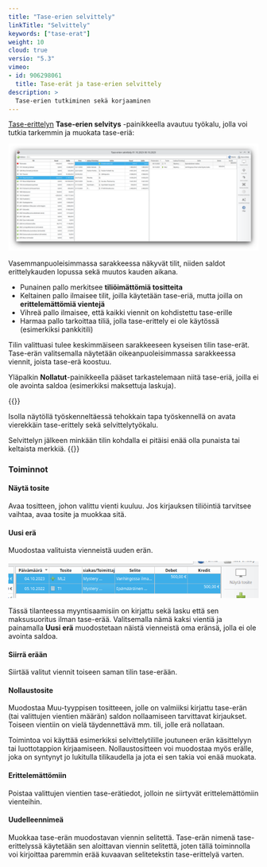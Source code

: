 ```yaml
---
title: "Tase-erien selvittely"
linkTitle: "Selvittely"
keywords: ["tase-erat"]
weight: 10
cloud: true
versio: "5.3"
vimeo:
- id: 906298061
  title: Tase-erät ja tase-erien selvittely  
description: >
  Tase-erien tutkiminen sekä korjaaminen
--- 
```


[Tase-erittelyn](../../taseerittely) **Tase-erien selvitys** -painikkeella avautuu työkalu, jolla voi tutkia tarkemmin ja muokata tase-eriä:

![](/img/fi/raportit/selvittely.png)

Vasemmanpuoleisimmassa sarakkeessa näkyvät tilit, niiden saldot erittelykauden lopussa sekä muutos kauden aikana.

- Punainen pallo merkitsee **tiliöimättömiä tositteita**
- Keltainen pallo ilmaisee tilit, joilla käytetään tase-eriä, mutta joilla on **erittelemättömiä vientejä**
- Vihreä pallo ilmaisee, että kaikki viennit on kohdistettu tase-erille
- Harmaa pallo tarkoittaa tiliä, jolla tase-erittely ei ole käytössä (esimerkiksi pankkitili)

Tilin valittuasi tulee keskimmäiseen sarakkeeseen kyseisen tilin tase-erät. Tase-erän valitsemalla näytetään oikeanpuoleisimmassa sarakkeessa viennit, joista tase-erä koostuu.

Yläpalkin **Nollatut**-painikkeella pääset tarkastelemaan niitä tase-eriä, joilla ei ole avointa saldoa (esimerkiksi maksettuja laskuja). 


{{<alert>}}

Isolla näytöllä työskenneltäessä tehokkain tapa työskennellä on avata vierekkäin tase-erittely sekä selvittelytyökalu.

Selvittelyn jälkeen minkään tilin kohdalla ei pitäisi enää olla punaista tai keltaista merkkiä.
{{</alert>}}


### Toiminnot

#### Näytä tosite

Avaa tositteen, johon valittu vienti kuuluu. Jos kirjauksen tiliöintiä tarvitsee vaihtaa, avaa tosite ja muokkaa sitä.

#### Uusi erä

Muodostaa valituista vienneistä uuden erän.

![](/img/fi/raportit/selvittely_uusiera.png)

Tässä tilanteessa myyntisaamisiin on kirjattu sekä lasku että sen maksusuoritus ilman tase-erää. Valitsemalla nämä kaksi vientiä ja painamalla **Uusi erä** muodostetaan näistä vienneistä oma eränsä, jolla ei ole avointa saldoa.

#### Siirrä erään

Siirtää valitut viennit toiseen saman tilin tase-erään.

#### Nollaustosite

Muodostaa Muu-tyyppisen tositteeen, jolle on valmiiksi kirjattu tase-erän (tai valittujen vientien määrän) saldon nollaamiseen tarvittavat kirjaukset. Toiseen vientiin on vielä täydennettävä mm. tili, jolle erä nollataan.

Toimintoa voi käyttää esimerkiksi selvittelytilille joutuneen erän käsittelyyn tai luottotappion kirjaamiseen. Nollaustositteen voi muodostaa myös erälle, joka on syntynyt jo lukitulla tilikaudella ja jota ei sen takia voi enää muokata.

#### Erittelemättömiin

Poistaa valittujen vientien tase-erätiedot, jolloin ne siirtyvät erittelemättömiin vienteihin.

#### Uudelleennimeä

Muokkaa tase-erän muodostavan viennin selitettä. Tase-erän nimenä tase-erittelyssä käytetään sen aloittavan viennin selitettä, joten tällä toiminnolla voi kirjoittaa paremmin erää kuvaavan selitetekstin tase-erittelyä varten.


